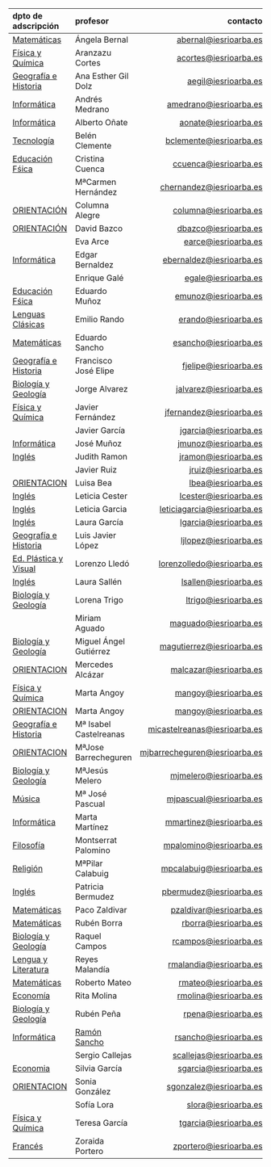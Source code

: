 <!-- TITLE: Profesores-->
<!-- SUBTITLE: Claustro docente del IES Rio Arba -->

|dpto de adscripción                  |profesor							 |contacto                 |
|:------------------------------------|:---------------------|------------------------:|
|[Matemáticas](/departamento/matematicas)                       |	Ángela Bernal	|abernal@iesrioarba.es	|
|[Física y Química](/departamento/fisica-quimica)       |Aranzazu Cortes       |acortes@iesrioarba.es|
|[Geografía e Historia](/departamento/geografia-e-historia)                       |	Ana Esther Gil Dolz	|aegil@iesrioarba.es|	
|[Informática](/departamento/informatica)                       |	Andrés Medrano	|amedrano@iesrioarba.es	|
|[Informática](/departamento/informatica)                       |	Alberto Oñate	|aonate@iesrioarba.es	|
|[Tecnología](/departamento/tecnologia)                 |Belén Clemente	       |bclemente@iesrioarba.es|
|[Educación Fśica](/departamento/educacion-fisica)                       |	Cristina Cuenca	|ccuenca@iesrioarba.es	|
|[](/departamento/)                       |	MªCarmen Hernández	|chernandez@iesrioarba.es	|
|[ORIENTACIÓN](/orientacion)                       |	Columna Alegre|	columna@iesrioarba.es	
|[ORIENTACIÓN](/orientacion)                       |	David Bazco	|dbazco@iesrioarba.es	
|[](/departamento/)                       |	Eva Arce	|earce@iesrioarba.es	|
|[Informática](/departamento/informatica)                      |	Edgar Bernaldez	|ebernaldez@iesrioarba.es	|
|[](/departamento/)                       |	Enrique Galé|	egale@iesrioarba.es	|
|[Educación Fśica](/departamento/educacion-fisica)     |Eduardo Muñoz         |emunoz@iesrioarba.es|
|[Lenguas Clásicas](/departamento/clasicas)             |Emilio Rando	         |erando@iesrioarba.es|
|[Matemáticas](/departamento/matematicas)               |Eduardo Sancho	       |esancho@iesrioarba.es|
|[Geografía e Historia](/departamento/geografia-e-historia)                       |	Francisco José Elipe|	fjelipe@iesrioarba.es	|
|[Biología y Geología](/departamento/biologia-geologia)                       |	Jorge Alvarez	|jalvarez@iesrioarba.es	|
|[Física y Química](/departamento/fisica-quimica)                       |	Javier Fernández	|jfernandez@iesrioarba.es	|
|[](/departamento/)                       |	Javier García	|jgarcia@iesrioarba.es	|
|[Informática](/departamento/informatica)                       |	José Muñoz|	jmunoz@iesrioarba.es	|
|[Inglés](/departamento/ingles)                       |	Judith Ramon|	jramon@iesrioarba.es|	
|[](/departamento/)                       |	Javier Ruiz	|jruiz@iesrioarba.es|	
|[ORIENTACION](/orientacion)                       |	Luisa Bea	|lbea@iesrioarba.es	|
|[Inglés](/departamento/ingles)                       |	Leticia Cester	|lcester@iesrioarba.es	|
|[Inglés](/departamento/ingles)                         |Leticia Garcia	       |leticiagarcia@iesrioarba.es|
|[Inglés](/departamento/ingles)                       |	Laura García	|lgarcia@iesrioarba.es	|
|[Geografía e Historia](/departamento/geografia-e-historia)                       |	Luis Javier López	|ljlopez@iesrioarba.es	|
|[Ed. Plástica y Visual](/departamento/plastica)        |Lorenzo Lledó	       |lorenzolledo@iesrioarba.es|
|[Inglés](/departamento/ingles)                       |	Laura Sallén	|lsallen@iesrioarba.es	|
|[Biología y Geología](/departamento/biologia-geologia)                       |	Lorena Trigo	|ltrigo@iesrioarba.es	|
|[](/departamento/)                       |	Miriam Aguado	|maguado@iesrioarba.es	|
|[Biología y Geología](/departamento/biologia-geologia)                       |	Miguel Ángel Gutiérrez	|magutierrez@iesrioarba.es	|
|[ORIENTACION](/orientacion)                       |	Mercedes Alcázar	|malcazar@iesrioarba.es	|
|[Física y Química](/departamento/fisica-quimica)                       |	Marta Angoy	|mangoy@iesrioarba.es	|
|[ORIENTACION](/orientacion)                       |	Marta Angoy	|mangoy@iesrioarba.es	|
|[Geografía e Historia](/departamento/geografia-e-historia)   |Mª Isabel Castelreanas|micastelreanas@iesrioarba.es|
|[ORIENTACION](/orientacion)                       |	MªJose Barrecheguren	|mjbarrecheguren@iesrioarba.es	|
|[Biología y Geología](/departamento/biologia-geologia)                       |	MªJesús Melero	|mjmelero@iesrioarba.es	|
|[Música](/departamento/musica)                         |Mª José Pascual       |mjpascual@iesrioarba.es|
|[Informática](/departamento/informatica)                       |	Marta Martínez	|mmartinez@iesrioarba.es	|
|[Filosofía](/departamento/filosofia)                   |Montserrat Palomino	 |mpalomino@iesrioarba.es|
|[Religión](/departamento/religion)                       |	MªPilar Calabuig	|mpcalabuig@iesrioarba.es	|
|[Inglés](/departamento/ingles)                       |	Patricia Bermudez	|pbermudez@iesrioarba.es	|
|[Matemáticas](/departamento/matematicas) |		Paco Zaldivar	|pzaldivar@iesrioarba.es	|
|[Matemáticas](/departamento/matematicas)                       |	Rubén Borra	|rborra@iesrioarba.es	|
|[Biología y Geología](/departamento/biologia-geologia) |		Raquel Campos	|rcampos@iesrioarba.es	|
|[Lengua y Literatura](/departamento/lengua-literatura) |Reyes Malandía	       |rmalandia@iesrioarba.es|
|[Matemáticas](/departamento/matematicas) |		Roberto Mateo	|rmateo@iesrioarba.es	|
|[Economía](/departamento/economia)                     |Rita Molina	         |rmolina@iesrioarba.es|
|[Biología y Geología](/departamento/biologia-geologia) |Rubén Peña	           |rpena@iesrioarba.es  |
|[Informática](/departamento/informatica)               |[Ramón Sancho](/departamento/informatica/rsancho)	         |rsancho@iesrioarba.es|
|[](/departamento/) |		Sergio Callejas	|scallejas@iesrioarba.es	|
|[Economia](/departamento/economia)                       |	Silvia García	|sgarcia@iesrioarba.es	|
|[ORIENTACION](/orientacion)                       |	Sonia González|	sgonzalez@iesrioarba.es	|
|[](/departamento/)                       |	Sofía Lora	|slora@iesrioarba.es	|
|[Física y Química](/departamento/fisica-quimica)                       |	Teresa García|	tgarcia@iesrioarba.es	|
|[Francés](/departamento/frances)                       |Zoraida Portero	     |zportero@iesrioarba.es|